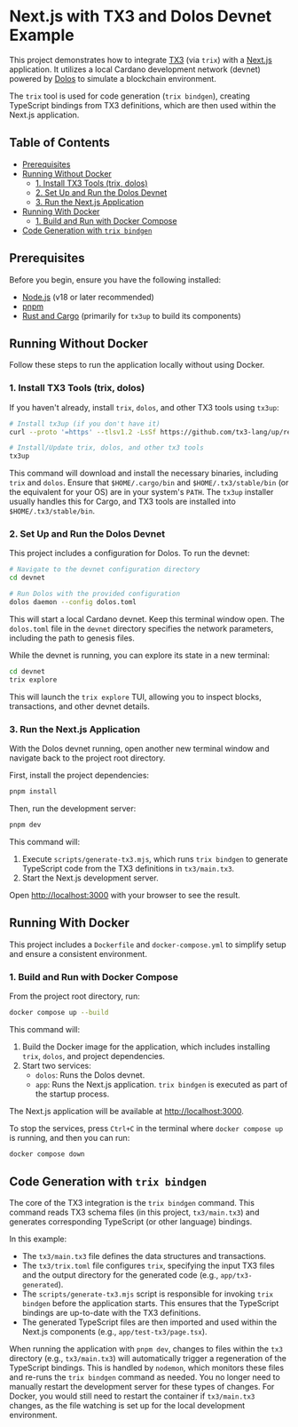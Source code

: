 # Next.js with TX3 and Dolos Devnet Example

This project demonstrates how to integrate [TX3](https://tx3.dev) (via `trix`) with a [Next.js](https://nextjs.org/) application. It utilizes a local Cardano development network (devnet) powered by [Dolos](https://github.com/txpipe/dolos) to simulate a blockchain environment.

The `trix` tool is used for code generation (`trix bindgen`), creating TypeScript bindings from TX3 definitions, which are then used within the Next.js application.

## Table of Contents

- [Prerequisites](#prerequisites)
- [Running Without Docker](#running-without-docker)
  - [1. Install TX3 Tools (trix, dolos)](#1-install-tx3-tools-trix-dolos)
  - [2. Set Up and Run the Dolos Devnet](#2-set-up-and-run-the-dolos-devnet)
  - [3. Run the Next.js Application](#3-run-the-nextjs-application)
- [Running With Docker](#running-with-docker)
  - [1. Build and Run with Docker Compose](#1-build-and-run-with-docker-compose)
- [Code Generation with `trix bindgen`](#code-generation-with-trix-bindgen)

## Prerequisites

Before you begin, ensure you have the following installed:

- [Node.js](https://nodejs.org/) (v18 or later recommended)
- [pnpm](https://pnpm.io/installation)
- [Rust and Cargo](https://www.rust-lang.org/tools/install) (primarily for `tx3up` to build its components)

## Running Without Docker

Follow these steps to run the application locally without using Docker.

### 1. Install TX3 Tools (trix, dolos)

If you haven't already, install `trix`, `dolos`, and other TX3 tools using `tx3up`:

```bash
# Install tx3up (if you don't have it)
curl --proto '=https' --tlsv1.2 -LsSf https://github.com/tx3-lang/up/releases/latest/download/tx3up-installer.sh | sh

# Install/Update trix, dolos, and other tx3 tools
tx3up
```
This command will download and install the necessary binaries, including `trix` and `dolos`.
Ensure that `$HOME/.cargo/bin` and `$HOME/.tx3/stable/bin` (or the equivalent for your OS) are in your system's `PATH`. The `tx3up` installer usually handles this for Cargo, and TX3 tools are installed into `$HOME/.tx3/stable/bin`.

### 2. Set Up and Run the Dolos Devnet

This project includes a configuration for Dolos. To run the devnet:

```bash
# Navigate to the devnet configuration directory
cd devnet

# Run Dolos with the provided configuration
dolos daemon --config dolos.toml
```
This will start a local Cardano devnet. Keep this terminal window open. The `dolos.toml` file in the `devnet` directory specifies the network parameters, including the path to genesis files.

While the devnet is running, you can explore its state in a new terminal:
```bash
cd devnet
trix explore
```
This will launch the `trix explore` TUI, allowing you to inspect blocks, transactions, and other devnet details.

### 3. Run the Next.js Application

With the Dolos devnet running, open another new terminal window and navigate back to the project root directory.

First, install the project dependencies:
```bash
pnpm install
```

Then, run the development server:
```bash
pnpm dev
```
This command will:
1. Execute `scripts/generate-tx3.mjs`, which runs `trix bindgen` to generate TypeScript code from the TX3 definitions in `tx3/main.tx3`.
2. Start the Next.js development server.

Open [http://localhost:3000](http://localhost:3000) with your browser to see the result.

## Running With Docker

This project includes a `Dockerfile` and `docker-compose.yml` to simplify setup and ensure a consistent environment.

### 1. Build and Run with Docker Compose

From the project root directory, run:
```bash
docker compose up --build
```
This command will:
1. Build the Docker image for the application, which includes installing `trix`, `dolos`, and project dependencies.
2. Start two services:
    - `dolos`: Runs the Dolos devnet.
    - `app`: Runs the Next.js application. `trix bindgen` is executed as part of the startup process.

The Next.js application will be available at [http://localhost:3000](http://localhost:3000).

To stop the services, press `Ctrl+C` in the terminal where `docker compose up` is running, and then you can run:
```bash
docker compose down
```

## Code Generation with `trix bindgen`

The core of the TX3 integration is the `trix bindgen` command. This command reads TX3 schema files (in this project, `tx3/main.tx3`) and generates corresponding TypeScript (or other language) bindings.

In this example:
- The `tx3/main.tx3` file defines the data structures and transactions.
- The `tx3/trix.toml` file configures `trix`, specifying the input TX3 files and the output directory for the generated code (e.g., `app/tx3-generated`).
- The `scripts/generate-tx3.mjs` script is responsible for invoking `trix bindgen` before the application starts. This ensures that the TypeScript bindings are up-to-date with the TX3 definitions.
- The generated TypeScript files are then imported and used within the Next.js components (e.g., `app/test-tx3/page.tsx`).

When running the application with `pnpm dev`, changes to files within the `tx3` directory (e.g., `tx3/main.tx3`) will automatically trigger a regeneration of the TypeScript bindings. This is handled by `nodemon`, which monitors these files and re-runs the `trix bindgen` command as needed. You no longer need to manually restart the development server for these types of changes. For Docker, you would still need to restart the container if `tx3/main.tx3` changes, as the file watching is set up for the local development environment.
